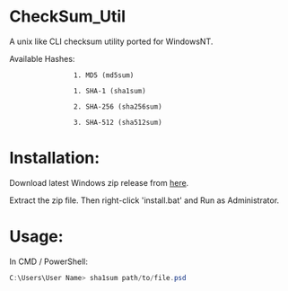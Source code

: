 # CheckSum_Util
A unix like CLI checksum utility ported for WindowsNT.

Available Hashes:

                    1. MD5 (md5sum)
                    
                    1. SHA-1 (sha1sum)
                    
                    2. SHA-256 (sha256sum)
                    
                    3. SHA-512 (sha512sum)


# Installation:

Download latest Windows zip release from [here](https://github.com/shaswata56/Hashgen/releases/download/1.1/checksum_util.zip).

Extract the zip file. Then right-click 'install.bat' and Run as Administrator.

# Usage:
In CMD / PowerShell:
```powershell
C:\Users\User Name> sha1sum path/to/file.psd
```
